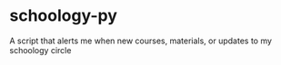 # schoology-py
A script that alerts me when new courses, materials, or updates to my schoology circle
